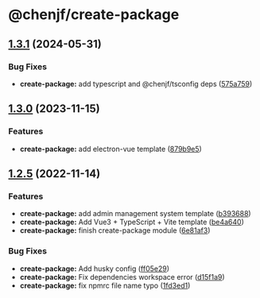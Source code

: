 # @chenjf/create-package

## [1.3.1](https://github.com/c233jf/repo/compare/create-package-v1.3.0...create-package-v1.3.1) (2024-05-31)


### Bug Fixes

* **create-package:** add typescript and @chenjf/tsconfig deps ([575a759](https://github.com/c233jf/repo/commit/575a759fa66eef873b23d3381c86e9f4860dc6e3))

## [1.3.0](https://github.com/c233jf/repo/compare/create-package-v1.2.5...create-package-v1.3.0) (2023-11-15)

### Features

- **create-package:** add electron-vue template ([879b9e5](https://github.com/c233jf/repo/commit/879b9e50b39182527cefcf8e585fd70d5e509a73))

## [1.2.5](https://github.com/c233jf/tools/compare/create-package-v1.0.0...create-package-v1.2.5) (2022-11-14)

### Features

- **create-package:** add admin management system template ([b393688](https://github.com/c233jf/tools/commit/b393688f379180b09ab83d144fb79482392f8277))
- **create-package:** Add Vue3 + TypeScript + Vite template ([be4a640](https://github.com/c233jf/tools/commit/be4a640b9501bece5364c91588109e0e37ce09c1))
- **create-package:** finish create-package module ([6e81af3](https://github.com/c233jf/tools/commit/6e81af3ffcb77e919f46a28a01a22f2390524b78))

### Bug Fixes

- **create-package:** Add husky config ([ff05e29](https://github.com/c233jf/tools/commit/ff05e291c43f9c854a7b9f86f801fccbbe7ea233))
- **create-package:** Fix dependencies workspace error ([d15f1a9](https://github.com/c233jf/tools/commit/d15f1a9f652eb0f8944d82dbd4bc145338d25f3c))
- **create-package:** fix npmrc file name typo ([1fd3ed1](https://github.com/c233jf/tools/commit/1fd3ed1a16d11bca297b93e560fb8bfe2aa1efe3))
